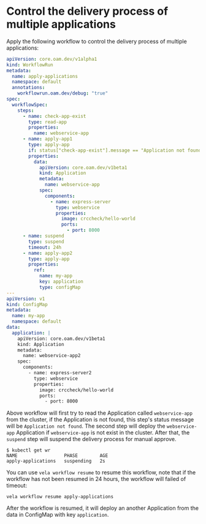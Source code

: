 # Control the delivery process of multiple applications

Apply the following workflow to control the delivery process of multiple applications:

```yaml
apiVersion: core.oam.dev/v1alpha1
kind: WorkflowRun
metadata:
  name: apply-applications
  namespace: default
  annotations:
    workflowrun.oam.dev/debug: "true"
spec:
  workflowSpec:
    steps:
      - name: check-app-exist
        type: read-app
        properties:
          name: webservice-app
      - name: apply-app1
        type: apply-app
        if: status["check-app-exist"].message == "Application not found"
        properties:
          data:
            apiVersion: core.oam.dev/v1beta1
            kind: Application
            metadata:
              name: webservice-app
            spec:
              components:
                - name: express-server
                  type: webservice
                  properties:
                    image: crccheck/hello-world
                    ports:
                      - port: 8000
      - name: suspend
        type: suspend
        timeout: 24h
      - name: apply-app2
        type: apply-app
        properties:
          ref:
            name: my-app
            key: application
            type: configMap
---
apiVersion: v1
kind: ConfigMap
metadata:
  name: my-app
  namespace: default
data:
  application: |
    apiVersion: core.oam.dev/v1beta1
    kind: Application
    metadata:
      name: webservice-app2
    spec:
      components:
        - name: express-server2
          type: webservice
          properties:
            image: crccheck/hello-world
            ports:
              - port: 8000
```

Above workflow will first try to read the Application called `webservice-app` from the cluster, if the Application is not found, this step's status message will be `Application not found`. The second step will deploy the `webservice-app` Application if `webservice-app` is not exist in the cluster. After that, the `suspend` step will suspend the delivery process for manual approve.

```
$ kubectl get wr
NAME                 PHASE        AGE
apply-applications   suspending   2s
```

You can use `vela workflow resume` to resume this workflow, note that if the workflow has not been resumed in 24 hours, the workflow will failed of timeout:

```
vela workflow resume apply-applications
```

After the workflow is resumed, it will deploy an another Application from the data in ConfigMap with key `application`.

